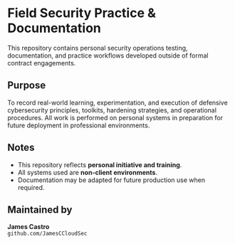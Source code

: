 # Field Security Practice & Documentation

This repository contains personal security operations testing, documentation, and practice workflows developed outside of formal contract engagements.

## Purpose

To record real-world learning, experimentation, and execution of defensive cybersecurity principles, toolkits, hardening strategies, and operational procedures. All work is performed on personal systems in preparation for future deployment in professional environments.

## Notes

- This repository reflects **personal initiative and training**.  
- All systems used are **non-client environments**.  
- Documentation may be adapted for future production use when required.

## Maintained by

**James Castro**  
`github.com/JamesCCloudSec`

